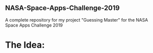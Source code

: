 ## NASA-Space-Apps-Challenge-2019
A complete repository for my project "Guessing Master" for the NASA Space Apps Challenge 2019 

# The Idea:

